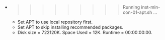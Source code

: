 * >>>>>>>>> Running inst-min-con-01-apt.sh ...
  * Set APT to use local repository first.
  * Set APT to skip installing recommended packages.
  * Disk size = 722120K. Space Used = 12K. Runtime = 00:00:00:00.
